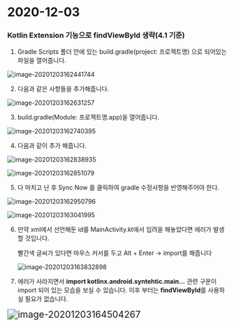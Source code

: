 # 2020-12-03

### Kotlin Extension 기능으로 findViewById 생략(4.1 기준)

1. Gradle Scripts 폴더 안에 있는 build.gradle(project: 프로젝트명) 으로 되어있는 파일을 열어줍니다.

![image-20201203162441744](C:\Users\dohee\AppData\Roaming\Typora\typora-user-images\image-20201203162441744.png)



2.  다음과 같은 사항들을 추가해줍니다.

![image-20201203162631257](C:\Users\dohee\AppData\Roaming\Typora\typora-user-images\image-20201203162631257.png)



3. build.gradle(Module: 프로젝트명.app)을 열어줍니다.

![image-20201203162740395](C:\Users\dohee\AppData\Roaming\Typora\typora-user-images\image-20201203162740395.png)



4. 다음과 같이 추가 해줍니다.

![image-20201203162838935](C:\Users\dohee\AppData\Roaming\Typora\typora-user-images\image-20201203162838935.png)

![image-20201203162851079](C:\Users\dohee\AppData\Roaming\Typora\typora-user-images\image-20201203162851079.png)



5. 다 마치고 난 후 Sync Now 를 클릭하여 gradle 수정사항을 반영해주어야 한다.

<img src="C:\Users\dohee\AppData\Roaming\Typora\typora-user-images\image-20201203162950796.png" alt="image-20201203162950796"  />

![image-20201203163041995](C:\Users\dohee\AppData\Roaming\Typora\typora-user-images\image-20201203163041995.png)



6. 만약 xml에서 선언해둔 id를 MainActivity.kt에서 입려을 해놓았다면 에러가 발생할 것입니다. 

   빨간색 글씨가 있다면 마우스 커서를 두고 Alt + Enter -> import를 해줍니다

   ![image-20201203163832898](C:\Users\dohee\AppData\Roaming\Typora\typora-user-images\image-20201203163832898.png)

   

7.  에러가 사라지면서 **import kotlinx.android.syntehtic.main...** 관련 구문이 import 되어 있는 모습을 보실 수 있습니다. 이후 부터는 **findViewById**를 사용하실 필요가 없습니다.

<img src="C:\Users\dohee\AppData\Roaming\Typora\typora-user-images\image-20201203164504267.png" alt="image-20201203164504267" style="zoom:150%;" />